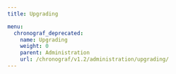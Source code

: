 ```yaml
---
title: Upgrading

menu:
  chronograf_deprecated:
    name: Upgrading
    weight: 0
    parent: Administration
    url: /chronograf/v1.2/administration/upgrading/
---
```

